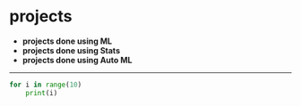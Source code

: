 # projects
- __projects done using ML__
- __projects done using Stats__
- __projects done using Auto ML__

___

```python
for i in range(10)
	print(i)
